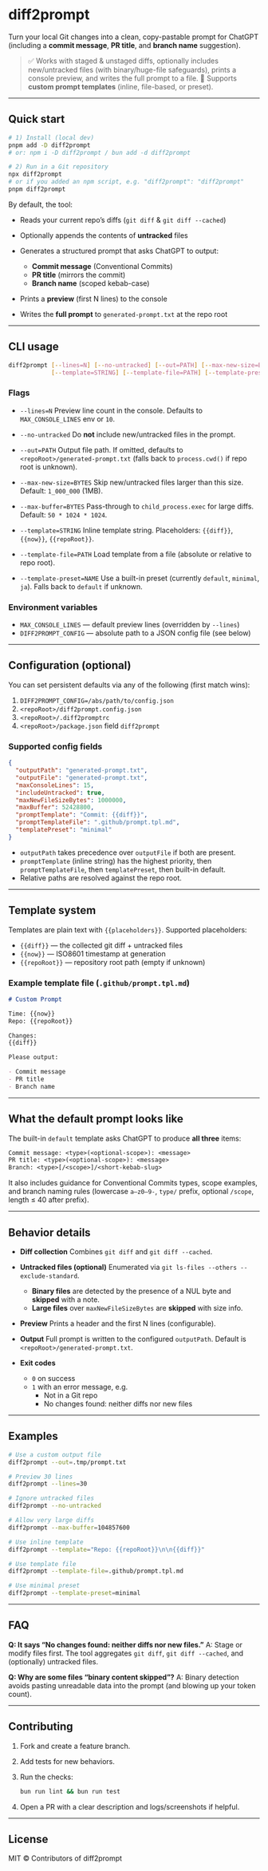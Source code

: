 # diff2prompt

Turn your local Git changes into a clean, copy-pastable prompt for ChatGPT (including a **commit message**, **PR title**, and **branch name** suggestion).

> ✅ Works with staged & unstaged diffs, optionally includes new/untracked files (with binary/huge-file safeguards), prints a console preview, and writes the full prompt to a file.
> 🎨 Supports **custom prompt templates** (inline, file-based, or preset).

---

## Quick start

```bash
# 1) Install (local dev)
pnpm add -D diff2prompt
# or: npm i -D diff2prompt / bun add -d diff2prompt

# 2) Run in a Git repository
npx diff2prompt
# or if you added an npm script, e.g. "diff2prompt": "diff2prompt"
pnpm diff2prompt
```

By default, the tool:

- Reads your current repo’s diffs (`git diff` & `git diff --cached`)

- Optionally appends the contents of **untracked** files

- Generates a structured prompt that asks ChatGPT to output:
  - **Commit message** (Conventional Commits)
  - **PR title** (mirrors the commit)
  - **Branch name** (scoped kebab-case)

- Prints a **preview** (first N lines) to the console

- Writes the **full prompt** to `generated-prompt.txt` at the repo root

---

## CLI usage

```bash
diff2prompt [--lines=N] [--no-untracked] [--out=PATH] [--max-new-size=BYTES] [--max-buffer=BYTES] \
            [--template=STRING] [--template-file=PATH] [--template-preset=NAME]
```

### Flags

- `--lines=N`
  Preview line count in the console. Defaults to `MAX_CONSOLE_LINES` env or `10`.

- `--no-untracked`
  Do **not** include new/untracked files in the prompt.

- `--out=PATH`
  Output file path. If omitted, defaults to `<repoRoot>/generated-prompt.txt`
  (falls back to `process.cwd()` if repo root is unknown).

- `--max-new-size=BYTES`
  Skip new/untracked files larger than this size. Default: `1_000_000` (1MB).

- `--max-buffer=BYTES`
  Pass-through to `child_process.exec` for large diffs. Default: `50 * 1024 * 1024`.

- `--template=STRING`
  Inline template string. Placeholders: `{{diff}}`, `{{now}}`, `{{repoRoot}}`.

- `--template-file=PATH`
  Load template from a file (absolute or relative to repo root).

- `--template-preset=NAME`
  Use a built-in preset (currently `default`, `minimal`, `ja`). Falls back to `default` if unknown.

### Environment variables

- `MAX_CONSOLE_LINES` — default preview lines (overridden by `--lines`)
- `DIFF2PROMPT_CONFIG` — absolute path to a JSON config file (see below)

---

## Configuration (optional)

You can set persistent defaults via any of the following (first match wins):

1. `DIFF2PROMPT_CONFIG=/abs/path/to/config.json`
2. `<repoRoot>/diff2prompt.config.json`
3. `<repoRoot>/.diff2promptrc`
4. `<repoRoot>/package.json` field `diff2prompt`

### Supported config fields

```json
{
  "outputPath": "generated-prompt.txt",
  "outputFile": "generated-prompt.txt",
  "maxConsoleLines": 15,
  "includeUntracked": true,
  "maxNewFileSizeBytes": 1000000,
  "maxBuffer": 52428800,
  "promptTemplate": "Commit: {{diff}}",
  "promptTemplateFile": ".github/prompt.tpl.md",
  "templatePreset": "minimal"
}
```

- `outputPath` takes precedence over `outputFile` if both are present.
- `promptTemplate` (inline string) has the highest priority, then `promptTemplateFile`, then `templatePreset`, then built-in default.
- Relative paths are resolved against the repo root.

---

## Template system

Templates are plain text with `{{placeholders}}`. Supported placeholders:

- `{{diff}}` — the collected git diff + untracked files
- `{{now}}` — ISO8601 timestamp at generation
- `{{repoRoot}}` — repository root path (empty if unknown)

### Example template file (`.github/prompt.tpl.md`)

```md
# Custom Prompt

Time: {{now}}
Repo: {{repoRoot}}

Changes:
{{diff}}

Please output:

- Commit message
- PR title
- Branch name
```

---

## What the default prompt looks like

The built-in `default` template asks ChatGPT to produce **all three** items:

```txt
Commit message: <type>(<optional-scope>): <message>
PR title: <type>(<optional-scope>): <message>
Branch: <type>[/<scope>]/<short-kebab-slug>
```

It also includes guidance for Conventional Commits types, scope examples, and branch naming rules (lowercase `a–z0–9-`, `type/` prefix, optional `/scope`, length ≤ 40 after prefix).

---

## Behavior details

- **Diff collection**
  Combines `git diff` and `git diff --cached`.

- **Untracked files (optional)**
  Enumerated via `git ls-files --others --exclude-standard`.
  - **Binary files** are detected by the presence of a NUL byte and **skipped** with a note.
  - **Large files** over `maxNewFileSizeBytes` are **skipped** with size info.

- **Preview**
  Prints a header and the first N lines (configurable).

- **Output**
  Full prompt is written to the configured `outputPath`. Default is `<repoRoot>/generated-prompt.txt`.

- **Exit codes**
  - `0` on success
  - `1` with an error message, e.g.
    - Not in a Git repo
    - No changes found: neither diffs nor new files

---

## Examples

```bash
# Use a custom output file
diff2prompt --out=.tmp/prompt.txt

# Preview 30 lines
diff2prompt --lines=30

# Ignore untracked files
diff2prompt --no-untracked

# Allow very large diffs
diff2prompt --max-buffer=104857600

# Use inline template
diff2prompt --template="Repo: {{repoRoot}}\n\n{{diff}}"

# Use template file
diff2prompt --template-file=.github/prompt.tpl.md

# Use minimal preset
diff2prompt --template-preset=minimal
```

---

## FAQ

**Q: It says “No changes found: neither diffs nor new files.”**
A: Stage or modify files first. The tool aggregates `git diff`, `git diff --cached`, and (optionally) untracked files.

**Q: Why are some files “binary content skipped”?**
A: Binary detection avoids pasting unreadable data into the prompt (and blowing up your token count).

---

## Contributing

1. Fork and create a feature branch.

2. Add tests for new behaviors.

3. Run the checks:

   ```bash
   bun run lint && bun run test
   ```

4. Open a PR with a clear description and logs/screenshots if helpful.

---

## License

MIT © Contributors of diff2prompt
